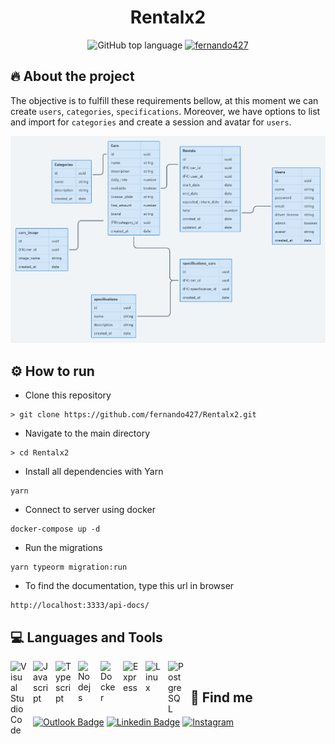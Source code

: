 <h1 align="center">
  Rentalx2
</h1>

<p align="center">
  <img alt="GitHub top language" src="https://img.shields.io/github/languages/top/fernando427/Rentalx2?style=flat">
  <a href="https://github.com/fernando427">
    <img alt="fernando427" src="https://img.shields.io/badge/Made%20By-Fernando%20Felipe-purple">
  </a>
</p>

## 🔥 About the project

The objective is to fulfill these requirements bellow, at this moment we can create `users`, `categories`, `specifications`. Moreover, we have options to list and import for `categories` and create a session and avatar for `users`.

![diagrama_er](./diagrama.png)

## ⚙️ How to run

- Clone this repository

```
> git clone https://github.com/fernando427/Rentalx2.git
```

- Navigate to the main directory

```
> cd Rentalx2
```

- Install all dependencies with Yarn

```
yarn
```

- Connect to server using docker

```
docker-compose up -d
```

- Run the migrations

```
yarn typeorm migration:run
```

- To find the documentation, type this url in browser

```
http://localhost:3333/api-docs/
```

## 💻 Languages and Tools


<img align="left" alt="Visual Studio Code" width="26px" src="https://cdn.jsdelivr.net/gh/devicons/devicon/icons/vscode/vscode-original.svg" style="padding-right:10px;"/>
<img align="left" alt="Javascript" width="26px" src="https://cdn.jsdelivr.net/gh/devicons/devicon/icons/javascript/javascript-original.svg" style="padding-right:10px;"/>
<img align="left" alt="Typescript" width="26px" src="https://cdn.jsdelivr.net/gh/devicons/devicon/icons/typescript/typescript-original.svg" style="padding-right:10px;"/>
<img align="left" alt="Nodejs" width="26px" src="https://cdn.jsdelivr.net/gh/devicons/devicon/icons/nodejs/nodejs-original.svg" style="padding-right:10px;"/>
<img align="left" alt="Docker" width="26px" src="https://cdn.jsdelivr.net/gh/devicons/devicon/icons/docker/docker-original.svg" style="padding-right:10px;"/>
<img align="left" alt="Express" width="26px" src="https://cdn.jsdelivr.net/gh/devicons/devicon/icons/express/express-original.svg" style="padding-right:10px;"/>
<img align="left" alt="Linux" width="26px" src="https://cdn.jsdelivr.net/gh/devicons/devicon/icons/linux/linux-original.svg" style="padding-right:10px;"/>
<img align="left" alt="PostgreSQL" width="26px" src="https://cdn.jsdelivr.net/gh/devicons/devicon/icons/postgresql/postgresql-original.svg" style="padding-right:10px;"/>


<br>

## 🔎 Find me

[![Outlook Badge](https://img.shields.io/badge/-fernandofelipe3007@outlook.com-white?style=flat&logo=microsoft-outlook&logoColor=blue)](mailto:fernandofelipe3007@outlook.com)
[![Linkedin Badge](https://img.shields.io/badge/-Fernando%20Felipe-blue?style=flat&logo=Linkedin&logoColor=white)](https://www.linkedin.com/in/fernando-felipe0/)
[![Instagram](https://img.shields.io/badge/-\__fefernando1-E4405F?style=flat&logo=instagram&logoColor=white)](https://www.instagram.com/_fefernando1/)
